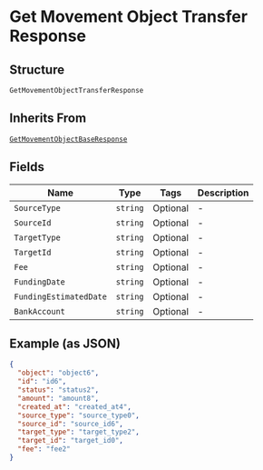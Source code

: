 
# Get Movement Object Transfer Response

## Structure

`GetMovementObjectTransferResponse`

## Inherits From

[`GetMovementObjectBaseResponse`](../../doc/models/get-movement-object-base-response.md)

## Fields

| Name | Type | Tags | Description |
|  --- | --- | --- | --- |
| `SourceType` | `string` | Optional | - |
| `SourceId` | `string` | Optional | - |
| `TargetType` | `string` | Optional | - |
| `TargetId` | `string` | Optional | - |
| `Fee` | `string` | Optional | - |
| `FundingDate` | `string` | Optional | - |
| `FundingEstimatedDate` | `string` | Optional | - |
| `BankAccount` | `string` | Optional | - |

## Example (as JSON)

```json
{
  "object": "object6",
  "id": "id6",
  "status": "status2",
  "amount": "amount8",
  "created_at": "created_at4",
  "source_type": "source_type0",
  "source_id": "source_id6",
  "target_type": "target_type2",
  "target_id": "target_id0",
  "fee": "fee2"
}
```

